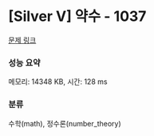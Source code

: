 # [Silver V] 약수 - 1037 

[문제 링크](https://www.acmicpc.net/problem/1037) 

### 성능 요약

메모리: 14348 KB, 시간: 128 ms

### 분류

수학(math), 정수론(number_theory)

